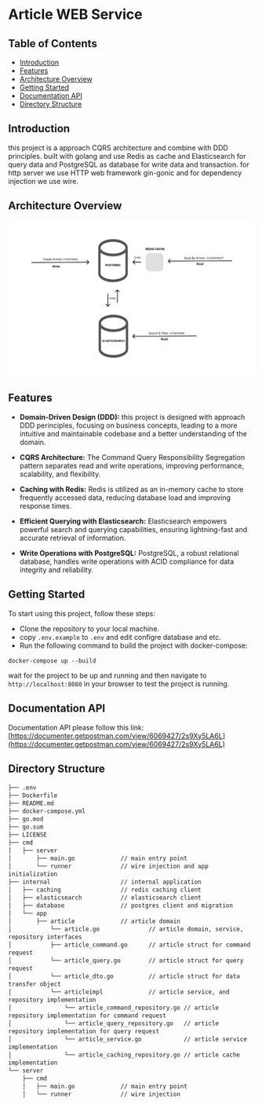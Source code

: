 # Article WEB Service


## Table of Contents

- [Introduction](#introduction)
- [Features](#features)
- [Architecture Overview](#architecture-overview)
- [Getting Started](#getting-started)
- [Documentation API](#documentation-api)
- [Directory Structure](#directory-structure)

## Introduction

this project is a approach CQRS architecture and combine with DDD principles. built with golang and use Redis as cache and Elasticsearch for query data and PostgreSQL as database for write data and transaction. 
for http server we use HTTP web framework gin-gonic and for dependency injection we use wire. 

## Architecture Overview
![Screenshot](architecture.png)


## Features

- **Domain-Driven Design (DDD):** this project is designed with approach DDD perinciples, focusing on business concepts, leading to a more intuitive and maintainable codebase and a better understanding of the domain.

- **CQRS Architecture:** The Command Query Responsibility Segregation pattern separates read and write operations, improving performance, scalability, and flexibility.

- **Caching with Redis:** Redis is utilized as an in-memory cache to store frequently accessed data, reducing database load and improving response times.

- **Efficient Querying with Elasticsearch:** Elasticsearch empowers powerful search and querying capabilities, ensuring lightning-fast and accurate retrieval of information.

- **Write Operations with PostgreSQL:** PostgreSQL, a robust relational database, handles write operations with ACID compliance for data integrity and reliability.

## Getting Started

To start using this project, follow these steps:

- Clone the repository to your local machine.
- copy `.env.example` to `.env` and edit configre database and etc.
- Run the following command to build the project with docker-compose:
```
docker-compose up --build
```
wait for the project to be up and running and then navigate to `http://localhost:8080` in your browser to test the project is running.

## Documentation API
Documentation API please follow this link:
[https://documenter.getpostman.com/view/6069427/2s9Xy5LA6L](https://documenter.getpostman.com/view/6069427/2s9Xy5LA6L)

## Directory Structure

```
├── .env
├── Dockerfile
├── README.md
├── docker-compose.yml
├── go.mod
├── go.sum
├── LICENSE
├── cmd
│   ├── server
│       ├── main.go             // main entry point
│       └── runner              // wire injection and app initialization
├── internal                    // internal application
│   ├── caching                 // redis caching client
│   ├── elasticsearch           // elasticsearch client
│   ├── database                // postgres client and migration
│   └── app 
│       ├── article             // article domain  
│           └── article.go              // article domain, service, repository interfaces
│           ├── article_command.go      // article struct for command request
│           └── article_query.go        // article struct for query request
│           └── article_dto.go          // article struct for data transfer object
│           └── articleimpl             // article service, and repository implementation
│               └── article_command_repository.go // article repository implementation for command request
│               └── article_query_repository.go   // article repository implementation for query request
│               └── article_service.go            // article service implementation
│               └── article_caching_repository.go // article cache implementation 
└── server
    ├── cmd
    │   ├── main.go             // main entry point
    │   └── runner              // wire injection